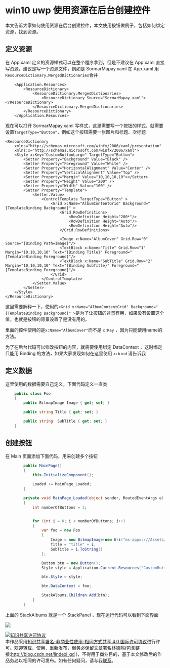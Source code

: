 
# win10 uwp 使用资源在后台创建控件

本文告诉大家如何使用资源在后台创建控件，本文使用按钮做例子，包括如何绑定资源，找到资源。

<!--more-->


<!-- csdn -->

## 定义资源

在 App.xaml 定义的资源样式可以在整个程序拿到，但是不建议在 App.xaml 直接写资源，建议是写一个资源文件，例如是 SormarMapay.xaml 在 App.xaml 用`ResourceDictionary.MergedDictionaries`合并

```
    <Application.Resources>
        <ResourceDictionary>
            <ResourceDictionary.MergedDictionaries>
                <ResourceDictionary Source="SormarMapay.xaml"></ResourceDictionary>
            </ResourceDictionary.MergedDictionaries>
        </ResourceDictionary>
    </Application.Resources>
```

现在可以打开 SormarMapay.xaml 写样式，这里需要写一个按钮的样式，就需要设置`TargetType="Button"`，例如这个按钮需要一张图片和标题、次标题

```
<ResourceDictionary
    xmlns="http://schemas.microsoft.com/winfx/2006/xaml/presentation" 
    xmlns:x="http://schemas.microsoft.com/winfx/2006/xaml">
    <Style x:Key="CustomButtonLarge" TargetType="Button">
        <Setter Property="Background" Value="Black" />
        <Setter Property="Foreground" Value="White" />
        <Setter Property="HorizontalAlignment" Value="Center" />
        <Setter Property="VerticalAlignment" Value="Top" />
        <Setter Property="Margin" Value="10,10,10,10"></Setter>
        <Setter Property="Height" Value="200" />
        <Setter Property="Width" Value="100" />
        <Setter Property="Template">
            <Setter.Value>
                <ControlTemplate TargetType="Button" >
                    <Grid x:Name="AlbumContentGrid" Background="{TemplateBinding Background}" >
                        <Grid.RowDefinitions>
                            <RowDefinition Height="200*"/>
                            <RowDefinition Height="Auto"/>
                            <RowDefinition Height="Auto"/>
                        </Grid.RowDefinitions>

                        <Image x:Name="AlbumCover" Grid.Row="0" Source="{Binding Path=Image}"/>
                        <TextBlock x:Name="Title" Grid.Row="1" Margin="10,10,10,10" Text="{Binding Title}" Foreground="{TemplateBinding Foreground}"/>
                        <TextBlock x:Name="SubTitle" Grid.Row="2" Margin="10,10,10,10" Text="{Binding SubTitle}" Foreground="{TemplateBinding Foreground}"/>
                    </Grid>
                </ControlTemplate>
            </Setter.Value>
        </Setter>
    </Style>
</ResourceDictionary>
```

这里需要解释一下，使用的`<Grid x:Name="AlbumContentGrid" Background="{TemplateBinding Background}" >`是为了让按钮的背景有用，如果没有设置这个值，也就是按钮的背景设置了是没有用的。

里面的控件使用的是`x:Name="AlbumCover"`而不是 `x:Key` ，因为只能使用name的方法。

为了在后台代码可以修改按钮的内容，就需要使用绑定 DataContext ，这时绑定只能用 Binding 的方法，如果大家发现如何在这里使用 `x:bind` 请告诉我

## 定义数据

这里使用的数据需要自己定义，下面代码定义一直类

```csharp
    public class Foo
    {
        public BitmapImage Image { get; set; }

        public string Title { get; set; }

        public string  SubTitle { get; set; }
    }
```

## 创建按钮

在 Main 页面添加下面代码，用来创建多个按钮

```csharp
        public MainPage()
        {
            this.InitializeComponent();

            Loaded += MainPage_Loaded;
        }

        private void MainPage_Loaded(object sender, RoutedEventArgs e)
        {
            int numberOfButtons = 3;


            for (int i = 0; i < numberOfButtons; i++)
            {
                var foo = new Foo
                {
                    Image = new BitmapImage(new Uri("ms-appx:///Assets/Square44x44Logo.scale-200.png")),
                    Title = "title" + i,
                    SubTitle = i.ToString()
                };

                Button btn = new Button();
                Style style = Application.Current.Resources["CustomButtonLarge"] as Style;

                btn.Style = style;

                btn.DataContext = foo;

                StackAlbums.Children.Add(btn);
            }
        }
```

上面的 StackAlbums 就是一个 StackPanel ，现在运行代码可以看到下面界面

<!-- ![](image/win10 uwp 使用资源在后台创建控件/win10 uwp 使用资源在后台创建控件0.png) -->

![](http://7xqpl8.com1.z0.glb.clouddn.com/lindexi%2F201872193448696)





<a rel="license" href="http://creativecommons.org/licenses/by-nc-sa/4.0/"><img alt="知识共享许可协议" style="border-width:0" src="https://licensebuttons.net/l/by-nc-sa/4.0/88x31.png" /></a><br />本作品采用<a rel="license" href="http://creativecommons.org/licenses/by-nc-sa/4.0/">知识共享署名-非商业性使用-相同方式共享 4.0 国际许可协议</a>进行许可。欢迎转载、使用、重新发布，但务必保留文章署名[林德熙](http://blog.csdn.net/lindexi_gd)(包含链接:http://blog.csdn.net/lindexi_gd )，不得用于商业目的，基于本文修改后的作品务必以相同的许可发布。如有任何疑问，请与我[联系](mailto:lindexi_gd@163.com)。
